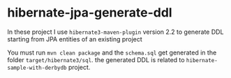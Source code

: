 hibernate-jpa-generate-ddl
==================================

In these project I use `hibernate3-maven-plugin` version 2.2 to generate DDL starting from JPA entities of an existing project

You must run `mvn clean package` and the `schema.sql` get generated in the folder `target/hibernate3/sql`.
the  generated DDL is related to `hibernate-sample-with-derbydb` project.